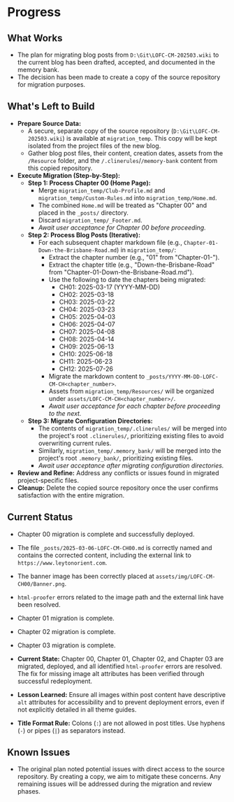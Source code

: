 # Progress

## What Works
- The plan for migrating blog posts from `D:\Git\LOFC-CM-202503.wiki` to the current blog has been drafted, accepted, and documented in the memory bank.
- The decision has been made to create a copy of the source repository for migration purposes.

## What's Left to Build
- **Prepare Source Data:**
    - A secure, separate copy of the source repository (`D:\Git\LOFC-CM-202503.wiki`) is available at `migration_temp`. This copy will be kept isolated from the project files of the new blog.
    - Gather blog post files, their content, creation dates, assets from the `/Resource` folder, and the `/.clinerules`/`/memory-bank` content from this copied repository.
- **Execute Migration (Step-by-Step):**
    - **Step 1: Process Chapter 00 (Home Page):**
        - Merge `migration_temp/Club-Profile.md` and `migration_temp/Custom-Rules.md` into `migration_temp/Home.md`.
        - The combined `Home.md` will be treated as "Chapter 00" and placed in the `_posts/` directory.
        - Discard `migration_temp/_Footer.md`.
        - *Await user acceptance for Chapter 00 before proceeding.*
    - **Step 2: Process Blog Posts (Iterative):**
        - For each subsequent chapter markdown file (e.g., `Chapter-01-Down-the-Brisbane-Road.md`) in `migration_temp/`:
            - Extract the chapter number (e.g., "01" from "Chapter-01-").
            - Extract the chapter title (e.g., "Down-the-Brisbane-Road" from "Chapter-01-Down-the-Brisbane-Road.md").
            - Use the following to date the chapters being migrated:
                - CH01: 2025-03-17 (YYYY-MM-DD)
                - CH02: 2025-03-18
                - CH03: 2025-03-22
                - CH04: 2025-03-23
                - CH05: 2025-04-03
                - CH06: 2025-04-07
                - CH07: 2025-04-08
                - CH08: 2025-04-14
                - CH09: 2025-06-13
                - CH10: 2025-06-18
                - CH11: 2025-06-23
                - CH12: 2025-07-26
            - Migrate the markdown content to `_posts/YYYY-MM-DD-LOFC-CM-CH<chapter_number>`.
            - Assets from `migration_temp/Resources/` will be organized under `assets/LOFC-CM-CH<chapter_number>/`.
            - *Await user acceptance for each chapter before proceeding to the next.*
    - **Step 3: Migrate Configuration Directories:**
        - The contents of `migration_temp/.clinerules/` will be merged into the project's root `.clinerules/`, prioritizing existing files to avoid overwriting current rules.
        - Similarly, `migration_temp/.memory_bank/` will be merged into the project's root `.memory_bank/`, prioritizing existing files.
        - *Await user acceptance after migrating configuration directories.*
- **Review and Refine:** Address any conflicts or issues found in migrated project-specific files.
- **Cleanup:** Delete the copied source repository once the user confirms satisfaction with the entire migration.

## Current Status
- Chapter 00 migration is complete and successfully deployed.
- The file `_posts/2025-03-06-LOFC-CM-CH00.md` is correctly named and contains the corrected content, including the external link to `https://www.leytonorient.com`.
- The banner image has been correctly placed at `assets/img/LOFC-CM-CH00/Banner.png`.
- `html-proofer` errors related to the image path and the external link have been resolved.
- Chapter 01 migration is complete.
- Chapter 02 migration is complete.
- Chapter 03 migration is complete.

- **Current State:** Chapter 00, Chapter 01, Chapter 02, and Chapter 03 are migrated, deployed, and all identified `html-proofer` errors are resolved. The fix for missing image alt attributes has been verified through successful redeployment.
- **Lesson Learned:** Ensure all images within post content have descriptive `alt` attributes for accessibility and to prevent deployment errors, even if not explicitly detailed in all theme guides.
- **Title Format Rule:** Colons (`:`) are not allowed in post titles. Use hyphens (`-`) or pipes (`|`) as separators instead.

## Known Issues
- The original plan noted potential issues with direct access to the source repository. By creating a copy, we aim to mitigate these concerns. Any remaining issues will be addressed during the migration and review phases.
